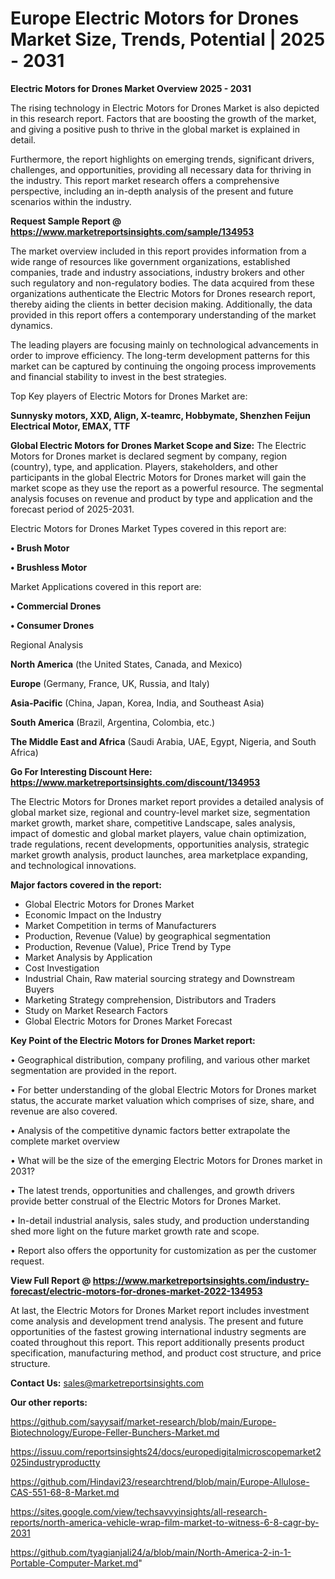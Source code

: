 # Europe Electric Motors for Drones Market Size, Trends, Potential | 2025 - 2031

<Strong> Electric Motors for Drones Market Overview 2025 - 2031</strong>

The rising technology in Electric Motors for Drones Market is also depicted in this research report. Factors that are boosting the growth of the market, and giving a positive push to thrive in the global market is explained in detail.

Furthermore, the report highlights on emerging trends, significant drivers, challenges, and opportunities, providing all necessary data for thriving in the industry. This report market research offers a comprehensive perspective, including an in-depth analysis of the present and future scenarios within the industry.

<strong>Request Sample Report @ <a href=https://www.marketreportsinsights.com/sample/134953>https://www.marketreportsinsights.com/sample/134953</a></strong>

The market overview included in this report provides information from a wide range of resources like government organizations, established companies, trade and industry associations, industry brokers and other such regulatory and non-regulatory bodies. The data acquired from these organizations authenticate the Electric Motors for Drones research report, thereby aiding the clients in better decision making. Additionally, the data provided in this report offers a contemporary understanding of the market dynamics.

The leading players are focusing mainly on technological advancements in order to improve efficiency. The long-term development patterns for this market can be captured by continuing the ongoing process improvements and financial stability to invest in the best strategies.

Top Key players of Electric Motors for Drones Market are:

<strong>Sunnysky motors, XXD, Align, X-teamrc, Hobbymate, Shenzhen Feijun Electrical Motor, EMAX, TTF</strong>

<strong><b>Global Electric Motors for Drones Market Scope and Size:</b></strong>
The Electric Motors for Drones market is declared segment by company, region (country), type, and application. Players, stakeholders, and other participants in the global Electric Motors for Drones market will gain the market scope as they use the report as a powerful resource. The segmental analysis focuses on revenue and product by type and application and the forecast period of 2025-2031.

Electric Motors for Drones Market Types covered in this report are:

<strong>• Brush Motor

• Brushless Motor</strong>

Market Applications covered in this report are:

<strong>• Commercial Drones

• Consumer Drones</strong> 

Regional Analysis

<strong>North America</strong> (the United States, Canada, and Mexico)

<strong>Europe</strong> (Germany, France, UK, Russia, and Italy)

<strong>Asia-Pacific</strong> (China, Japan, Korea, India, and Southeast Asia)

<strong>South America</strong> (Brazil, Argentina, Colombia, etc.)

<strong>The Middle East and Africa</strong> (Saudi Arabia, UAE, Egypt, Nigeria, and South Africa)

<strong>Go For Interesting Discount Here: <a href=https://www.marketreportsinsights.com/discount/134953>https://www.marketreportsinsights.com/discount/134953</a></strong>

The Electric Motors for Drones market report provides a detailed analysis of global market size, regional and country-level market size, segmentation market growth, market share, competitive Landscape, sales analysis, impact of domestic and global market players, value chain optimization, trade regulations, recent developments, opportunities analysis, strategic market growth analysis, product launches, area marketplace expanding, and technological innovations.

<strong><b>Major factors covered in the report:</b></strong>
<ul>
  <li>Global Electric Motors for Drones Market </li>
  <li>Economic Impact on the Industry</li>
  <li>Market Competition in terms of Manufacturers</li>
  <li>Production, Revenue (Value) by geographical segmentation</li>
  <li>Production, Revenue (Value), Price Trend by Type</li>
  <li>Market Analysis by Application</li>
  <li>Cost Investigation</li>
  <li>Industrial Chain, Raw material sourcing strategy and Downstream Buyers</li>
  <li>Marketing Strategy comprehension, Distributors and Traders</li>
  <li>Study on Market Research Factors</li>
  <li>Global Electric Motors for Drones Market Forecast</li>
</ul>

<strong><b>Key Point of the Electric Motors for Drones Market report:</b></strong>

• Geographical distribution, company profiling, and various other market segmentation are provided in the report.

• For better understanding of the global Electric Motors for Drones market status, the accurate market valuation which comprises of size, share, and revenue are also covered.

• Analysis of the competitive dynamic factors better extrapolate the complete market overview

• What will be the size of the emerging Electric Motors for Drones market in 2031?

• The latest trends, opportunities and challenges, and growth drivers provide better construal of the Electric Motors for Drones Market.

• In-detail industrial analysis, sales study, and production understanding shed more light on the future market growth rate and scope.

• Report also offers the opportunity for customization as per the customer request.

<strong><b>View Full Report @ <a href=https://www.marketreportsinsights.com/industry-forecast/electric-motors-for-drones-market-2022-134953>https://www.marketreportsinsights.com/industry-forecast/electric-motors-for-drones-market-2022-134953</a></b></strong>


At last, the Electric Motors for Drones Market report includes investment come analysis and development trend analysis. The present and future opportunities of the fastest growing international industry segments are coated throughout this report. This report additionally presents product specification, manufacturing method, and product cost structure, and price structure.

<strong>Contact Us:</strong>
sales@marketreportsinsights.com

<strong>Our other reports:</strong>

<a href=https://github.com/sayysaif/market-research/blob/main/Europe-Biotechnology/Europe-Feller-Bunchers-Market.md>https://github.com/sayysaif/market-research/blob/main/Europe-Biotechnology/Europe-Feller-Bunchers-Market.md</a>

<a href=https://issuu.com/reportsinsights24/docs/europedigitalmicroscopemarket2025industryproductty>https://issuu.com/reportsinsights24/docs/europedigitalmicroscopemarket2025industryproductty</a>

<a href=https://github.com/Hindavi23/researchtrend/blob/main/Europe-Allulose-CAS-551-68-8-Market.md>https://github.com/Hindavi23/researchtrend/blob/main/Europe-Allulose-CAS-551-68-8-Market.md</a>

<a href=https://sites.google.com/view/techsavvyinsights/all-research-reports/north-america-vehicle-wrap-film-market-to-witness-6-8-cagr-by-2031>https://sites.google.com/view/techsavvyinsights/all-research-reports/north-america-vehicle-wrap-film-market-to-witness-6-8-cagr-by-2031</a>

<a href=https://github.com/tyagianjali24/a/blob/main/North-America-2-in-1-Portable-Computer-Market.md>https://github.com/tyagianjali24/a/blob/main/North-America-2-in-1-Portable-Computer-Market.md</a>"

